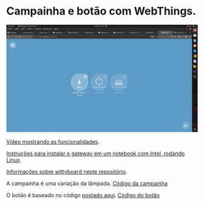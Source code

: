 # Campainha e botão com WebThings.

![Captura da Tela](Captura%20de%20tela%20de%202021-10-10%2020-10-20.png)

[Vídeo mostrando as funcionalidades](https://drive.google.com/file/d/1YknyaqGo87Wnol3yesUq8qNL8jedMChn/view?usp=sharing).

[Instruções para instalar o gateway em um notebook com Intel, rodando Linux](../).

[Informações sobre wittyboard neste repositório](/componentes/controladores/ESP/ESP8266/README.md).

A campainha é uma variação da lâmpada. [Código da campainha](campainha-FN-2021-10-10.ino)

O botão é baseado no código [postado aqui](https://githubmemory.com/repo/WebThingsIO/webthing-arduino/issues/128). [Código do botão](Botao-WebThing-2021-10-09.ino)

